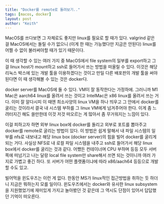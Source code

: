 ```yaml
---
title: "Docker를 remote로 돌려보기.."
tags: [macos, docker]
layout: post
author: "Keith"
---
```


MacOS를 쓰다보면 그 자체로도 좋지만 linux를 필요로 할 때가 있다. valgrind 같은 걸 MacOS에서는 돌릴 수가 없으니 (이게 한 때는 가능했다만 지금은 안된다) linux를 어쩔 수 없이 불러써야할 때가 있기 때문이다.

이 때 생각할 수 있는 여러 가지 중 MacOS에서 file system의 일부를 export하고 그걸 linux host가 mount하고 ssh로 들어가서 쓰는 방법을 떠올릴 수 있다. 이것은 해당 리눅스 박스에 있는 개발 툴을 이용하겠다는 것이고 만일 다른 배포판의 개발 툴을 써야된다면 이 때 생각해볼 수 있는 것은 docker다.

docker server를 MacOS에 둘 수 있다. VM이 잘 동작한다는 가정하에. 그러니까 M1 Mac은 aarch64 linux를 올려서 쓰는 것이고 IntelMac은 x86 linux를 올려서 쓰는 거다. 이미 잘 알다시피 이 때엔 최소사양의 linux VM을 하나 띄우고 그 안에서 docker를 굴리는 것이라서 결국 내 시스템 부하를 그 linux VM에게 넘겨주어야 한다. 이게 좀 느려터지긴 해도 쓸만한데 이것 저것 떠오르는 게 많아서 좀 무거워지는 느낌이 있다. 

이걸 피하고자 하면 외부 linux box에 docker를 돌리고 외부로 포트를 뽑아주고 docker를 remote로 굴리는 방법이 있다. 이 방법은 쉽게 말해서 내 파일 시스템의 일부를 nfs로 내보내고 해당 linux box (docker server)의 힘을 빌어 docker를 굴리게 되는 거다. 사실상 NFS로 내 로컬 파일 시스템을 내주고 ssh로 들어가서 해당 linux box에서 docker를 굴리는 것과 같다. 어쨌든 컨테이너며 CPU 부하며 등등 모두 서버쪽에 떠넘기고 나는 달랑 local file system만 share해서 쓰면 되는 것이니까 여러 가지로 가볍고 좋긴 하다. 또 서버가 어떤 플랫폼이냐에 따라 x86/aach64 등등으로 개발할 수도 있고.

빌어먹을 윈도우즈는 이런 게 없다. 한동안 MS가 linux적인 접근방법을 취하는 듯 하더니 지금은 뭐하는지 모를 일이다. 윈도우즈에서는 docker와 유사한 linux subsystem을 지원했었기에 재미있게 가지고 놀아봤던 것 같은데 그 역시도 단점이 있어서 답답했던 기억이 떠오른다. 
